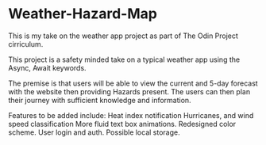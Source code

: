 # Weather-Hazard-Map
This is my take on the weather app project as part of The Odin Project cirriculum.

This project is a safety minded take on a typical weather app using the Async, Await keywords.
 
The premise is that users will be able to view the current and 5-day forecast with the website then providing Hazards present.
The users can then plan their journey with sufficient knowledge and information.

Features to be added include:
Heat index notification
Hurricanes, and wind speed classification 
More fluid text box animations.
Redesigned color scheme. 
User login and auth.
Possible local storage. 

